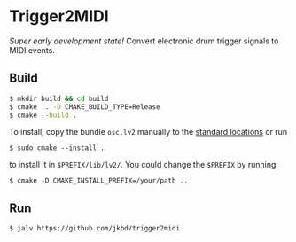 # Trigger2MIDI

*Super early development state!*
Convert electronic drum trigger signals to MIDI events.

## Build
```bash
$ mkdir build && cd build
$ cmake .. -D CMAKE_BUILD_TYPE=Release
$ cmake --build .
```

To install, copy the bundle `osc.lv2` manually to the [standard
locations](http://lv2plug.in/pages/filesystem-hierarchy-standard.html)
or run

```
$ sudo cmake --install .
```

to install it in `$PREFIX/lib/lv2/`. You could change the `$PREFIX` by running

```
$ cmake -D CMAKE_INSTALL_PREFIX=/your/path ..
```

## Run

```
$ jalv https://github.com/jkbd/trigger2midi
```